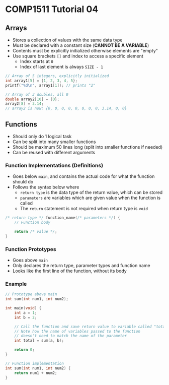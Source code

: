 # COMP1511 Tutorial 04

## Arrays

- Stores a collection of values with the same data type
- Must be declared with a constant size (**CANNOT BE A VARIABLE**)
- Contents must be explicitly initialized otherwise elements are "empty"
- Use square brackets `[]` and index to access a specific element
  - Index starts at `0`
  - Index of last element is always `SIZE - 1`

```c
// Array of 5 integers, explicitly initialized
int array1[5] = {1, 2, 3, 4, 5};
printf("%d\n", array1[1]); // prints "2"

// Array of 3 doubles, all 0
double array2[10] = {0};
array2[8] = 3.14;
// array2 is now: {0, 0, 0, 0, 0, 0, 0, 0, 3.14, 0, 0}
```

## Functions

- Should only do 1 logical task
- Can be split into many smaller functions
- Should be maximum 50 lines long (split into smaller functions if needed)
- Can be reused with different arguments

### Function Implementations (Definitions)

- Goes below `main`, and contains the actual code for what the function should do
- Follows the syntax below where
  - `return type` is the data type of the return value, which can be stored
  - `parameters` are variables which are given value when the function is called
  - The `return` statement is not required when return type is `void`

```c
/* return type */ function_name(/* parameters */) {
    // Function body

    return /* value */;
}
```

### Function Prototypes

- Goes above `main`
- Only declares the return type, parameter types and function name
- Looks like the first line of the function, without its body

### Example

```c
// Prototype above main
int sum(int num1, int num2);

int main(void) {
    int a = 1;
    int b = 2;

    // Call the function and save return value to variable called "total"
    // Note how the name of variables passed to the function
    // doesn't need to match the name of the parameter
    int total = sum(a, b);

    return 0;
}

// Function implementation
int sum(int num1, int num2) {
    return num1 + num2;
}
```
